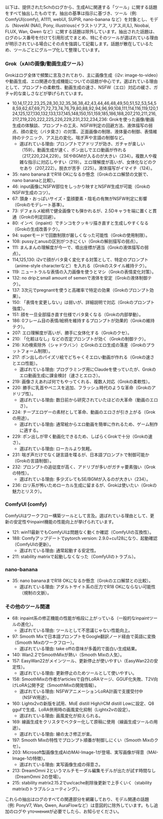 以下は、提供された5chのログから、生成AIに関連する「ツール」に関する話題をすべて抽出したものです。抽出の基準は指示に基づき、ツール（例: ComfyUI(comfy), A1111, webUI, SUPIR, nano-banana など）を対象とし、モデル（NovelAI (NAI), Pony, illustrious(イラストリアス, リアス,ill,IL), Noobai, FLUX, Wan, Qwen など）に関する話題は除外しています。抽出された話題は、ログのレス番号を付けて引用形式でまとめ、特にそのツールが選ばれている理由が明示されている場合にその点を強調して記載します。話題が散在しているため、ツールごとにグループ化して整理しています。

### Grok（xAIの画像/動画生成ツール）
Grokはログ全体で頻繁に言及されており、主に画像生成（i2v: image-to-video）や動画生成、エロ関連の生成機能についての話題が中心です。選ばれている理由として、プロンプトの柔軟性、動画生成の速さ、NSFW（エロ）対応の緩さ、ガチャ的な楽しさなどが挙げられています。
- 10,14,17,22,23,25,28,30,32,35,36,38,42,43,44,46,48,49,50,51,52,53,54,58,59,62,67,69,71,72,73,74,76,79,80,88,92,94,96,99,108,111,114,116,119,120,124,125,127,130,132,133,137,145,148,150,151,159,185,186,188,207,210,211,216,217,219,220,222,225,226,229,231,232,234,236: Grokを使った画像/動画生成の体験談、プロンプトの工夫、NSFW判定の回避方法、液体描写の弱点、顔の変化（バタ臭さ）の対策、正面画像の制限、液体量の制御、表情維持のテクニック、アス比の変化、喘ぎ声や言語の制御など。  
  - 選ばれている理由: プロンプトでアドリブが効き、ガチャが楽しい（159）。動画生成が速く、ポン出しでエロ動画が作れる（217,220,224,229）。SEやBGMが入るのが大きい（234）。複数人や複雑な指示に対応しやすい（219）。エロ理解度が高いが、女体化などのクセあり（207,222）。脱衣が苦手（225）。液体描写がイマイチ（124）。
- 35: nano bananaまでR18 OKになるか懸念（Grokのエロ解禁の文脈で、nano bananaと比較）。
- 46: input画像にNSFW部位をしっかり映すとNSFW生成が可能（GrokのNSFW生成のコツ）。
- 67: 頭身・おっぱいサイズ・童顔要素・陰毛の有無がNSFW判定に影響（Grokのモデレート基準）。
- 73: デフォルメ絵柄で健全画像でも弾かれるが、2.5Dキャラを端に置くと貫通（Grokの判定回避）。
- 80: インペ（inpaint）でチンコをクッキリ描き直すと生成しやすくなる（Grokの生成改善テク）。
- 94: superモードで回数制限が厳しくなった可能性（Grokの使用制限）。
- 108: pussyとanusの区別がつきにくい（Grokの解剖描写の弱点）。
- 111: まんまんの理解度が今一で、噴出座標が適当（Grokの液体描写の弱点）。
- 114,125,130: i2vで顔がバタ臭く変化する対策として、特定のプロンプト（anime-style characterなど）を入れる（Grokのスタイル維持テク）。
- 119: ニュートラルな表情の入力画像を使うとマシ（Grokの表情変化対策）。
- 132: no dripとsmall amount of semenで液体を安定（Grokの液体制御テク）。
- 137: 3次元でpregnantを使うと高確率で特定の効果（Grokのプロンプト効果）。
- 150: 「表情を変更しない」は弱いが、詳細説明で対応（Grokのプロンプト強度）。
- 151: 顔を一旦全部描き直す仕様でバタ臭くなる（Grokの内部挙動）。
- 186: 0フレーム目の表情/絵柄を維持するプロンプトが効果的（Grokの維持テク）。
- 207: エロ理解度が高いが、勝手に女体化する（Grokのクセ）。
- 210: 「化粧はなし」などの否定プロンプトが効く（Grokの制御テク）。
- 216: Xの検索除外（シャドウバン）とGrokのエロ生成の落差（Grokのプラットフォーム制限）。
- 217: ポン出しのパイズリ絵でどちゃくそエロい動画が作れる（Grokの速さとエロ性能）。  
  - 選ばれている理由: プログラミング用にClaudeを使っていたが、Grokのエロ動画生成に課金検討（速さとエロさ）。
- 219: 画像さえあれば何でもやってくれる、複数人対応（Grokの柔軟性）。
- 220: 勝手に乳首やペニスを追加、フラッシュ時代のような革命（Grokのアドリブ性）。  
  - 選ばれている理由: 数日前から研究されていたほどの大革命（動画のエロさ）。
- 224: チープエロゲーの素材として革命、動画のエロさが引き上がる（Grokの用途）。  
  - 選ばれている理由: 通常絵からエロ動画を簡単に作れるため、ゲーム制作に適する。
- 229: ポン出しが早く動画化できるため、しばらくGrokで十分（Grokの速さ）。  
  - 選ばれている理由: ローカルより気軽。
- 231: 喘ぎ声だけでなく謎言語を喋るが、日本語プロンプトで制御可能か（Grokの言語制御）。
- 232: プロンプトの追従度が高く、アドリブが多いがガチャ要素強い（Grokの特性）。  
  - 選ばれている理由: 多少ズレてもSE/BGMが入るのが大きい（234）。
- 236: ロリ系が怖いためローカル生成に留まるが、Grokは使いたい（Grokの魅力とリスク）。

### ComfyUI (comfy)
ComfyUIはワークフロー構築ツールとして言及。選ばれている理由として、更新の安定性やinpaint機能の性能向上が挙げられています。
- 121: win11最新でもComfyUIは問題なく動くか確認（ComfyUIの互換性）。
- 188: Comfyアップデートでpytorch version: 2.9.0+cu128になり、起動確認（ComfyUIの更新）。  
  - 選ばれている理由: 通常起動する安定性。
- 211: stability matrixで起動しなくなった（ComfyUIのトラブル）。

### nano-banana
- 35: nano bananaまでR18 OKになるか懸念（Grokのエロ解禁との比較）。  
  - 選ばれている理由: アダルトサイト系の圧力でR18 OKにならない可能性（規制の文脈）。

### その他のツール関連
- 68: inpaint系の修正機能の性能が格段に上がっている（一般的なinpaintツールの進化）。  
  - 選ばれている理由: ツールとして不思議じゃない性能向上。
- 97: Smooth Mixで日本語プロンプトをGoogle翻訳ノード経由で英語に変換（Smooth Mixのワークフロー）。  
  - 選ばれている理由: take offの意味が多義的で面白い生成結果。
- 140: Wan2.2でSmoothMixが熱い（Smooth Mixの人気）。
- 157: EasyWan22がメインツール、更新停止が使いやすい（EasyWan22の安定性）。  
  - 選ばれている理由: 更新停止のためツールとして使いやすい。
- 158: SmoothMixの作者がarticlesで自作LoRAマージ、GGUF化失敗、T2V向けLoRA公開予定（SmoothMixの開発情報）。  
  - 選ばれている理由: NSFWアニメーションLoRA計画で支援受付中（NSFW用途）。
- 160: Lightx2vの新版を試用、MoE distill High/rCM distill Lowに設定、Q8 ggufで生成、LoRA併用時の画風変化抑制（Lightx2vの設定）。  
  - 選ばれている理由: 画風変化が抑えられる。
- 169: 線画生成をクリスタでベクター化して原稿に使用（線画生成ツールの用途）。  
  - 選ばれている理由: 線の太さ修正が楽。
- 197: Smooth Mixの特性でプロンプト順番が制御しにくい（Smooth Mixのクセ）。
- 203: Microsoft製画像生成AIのMAI-Image-1が登場、実写画像が得意（MAI-Image-1の特徴）。  
  - 選ばれている理由: 実写画像生成の得意さ。
- 213: DreamOmni 2というマルチモーダル編集モデルが出たが試す時間なし（DreamOmni 2の登場）。
- 215: stability matrix2.15.2でuv/cache削除後更新で上手くいく（stability matrixのトラブルシューティング）。

これらの抽出はログのすべての関連部分を網羅しており、モデル関連の話題（例: PonyV7, Wan, Qwen, AuraFlowなど）は意図的に除外しています。もし追加のログや уточненияが必要でしたら、お知らせください。